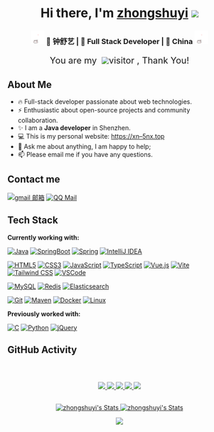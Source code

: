 <div align="center">
   <h1>Hi there, I'm <a href="https://灵.top">zhongshuyi</a> <img src="https://media.giphy.com/media/hvRJCLFzcasrR4ia7z/giphy.gif" width="25px"> </h1>
</div>

<div align="center">
<h3><img src="./src/assert/img/hellokittydance.gif" width="30"> 🚀 钟舒艺 | 🌈 Full Stack Developer | 📌 China <img src="./src/assert/img/hellokittydance.gif" width="30"></h3>
</div>

<p align="center" style="display: flex;justify-content: center;align-items: center;font-size:1.25rem;">You are my &nbsp;<img src="https://profile-counter.glitch.me/zhongshuyi/count.svg"/> </h1>visitor , Thank You!</p>



## About Me

- 🔥 Full-stack developer passionate about web technologies.
- ⚡️ Enthusiastic about open-source projects and community collaboration.
- ✨ I am a **Java developer** in Shenzhen.
- 💻 This is my personal website: <https://xn–5nx.top>
- 💬 Ask me about anything, I am happy to help;
- 📫 Please email me if you have any questions.

## Contact me

[![gmail 邮箱](https://img.shields.io/badge/Gmail-D14836?logo=gmail&logoColor=white)](mailto:zhongshuyi5214@gmail.com)
[![QQ Mail](https://img.shields.io/badge/FoxMail-003366?style=flat&logo=mail.ru&logoColor=white)](mailto:zhongshuyi5214@foxmail.com)

## Tech Stack

**Currently working with:**

[![Java](https://img.shields.io/badge/-Java-007396?style=flat-square&logo=java)](https://www.oracle.com/java/)
[![SpringBoot](https://img.shields.io/badge/-SpringBoot-6DB33F?style=flat-square&logo=springboot&logoColor=white)](https://spring.io/projects/spring-boot)
[![Spring](https://img.shields.io/badge/-Spring-6DB33F?style=flat-square&logo=spring&logoColor=white)](https://spring.io/)
[![IntelliJ IDEA](https://img.shields.io/badge/-IntelliJ_IDEA-000000?style=flat-square&logo=intellijidea)](https://www.jetbrains.com/idea/)


[![HTML5](https://img.shields.io/badge/-HTML5-E34F26?style=flat-square&logo=html5&logoColor=white)](https://developer.mozilla.org/en-US/docs/Web/Guide/HTML/HTML5)
[![CSS3](https://img.shields.io/badge/-CSS3-1572B6?style=flat-square&logo=css3)](https://developer.mozilla.org/en-US/docs/Web/CSS)
[![JavaScript](https://img.shields.io/badge/-JavaScript-F7DF1E?style=flat-square&logo=javascript&logoColor=black)](https://developer.mozilla.org/en-US/docs/Web/JavaScript)
[![TypeScript](https://img.shields.io/badge/-TypeScript-3178C6?style=flat-square&logo=typescript&logoColor=white)](https://www.typescriptlang.org/)
[![Vue.js](https://img.shields.io/badge/-Vue.js-4FC08D?style=flat-square&logo=vue.js&logoColor=white)](https://vuejs.org/)
[![Vite](https://img.shields.io/badge/-Vite-646CFF?style=flat-square&logo=vite&logoColor=white)](https://vitejs.dev/)
[![Tailwind CSS](https://img.shields.io/badge/-Tailwind_CSS-38B2AC?style=flat-square&logo=tailwind-css&logoColor=white)](https://tailwindcss.com/)
[![VSCode](https://img.shields.io/badge/-VSCode-007ACC?style=flat-square&logo=visualstudiocode)](https://code.visualstudio.com/)


[![MySQL](https://img.shields.io/badge/-MySQL-4479A1?style=flat-square&logo=mysql&logoColor=white)](https://www.mysql.com/)
[![Redis](https://img.shields.io/badge/-Redis-DC382D?style=flat-square&logo=redis&logoColor=white)](https://redis.io/)
[![Elasticsearch](https://img.shields.io/badge/-Elasticsearch-005571?style=flat-square&logo=elasticsearch)](https://www.elastic.co/elasticsearch/)


[![Git](https://img.shields.io/badge/-Git-F05032?style=flat-square&logo=git&logoColor=white)](https://git-scm.com/)
[![Maven](https://img.shields.io/badge/-Maven-C71A36?style=flat-square&logo=apache-maven)](https://maven.apache.org/)
[![Docker](https://img.shields.io/badge/-Docker-2496ED?style=flat-square&logo=docker&logoColor=white)](https://www.docker.com/)
[![Linux](https://img.shields.io/badge/-Linux-FCC624?style=flat-square&logo=linux&logoColor=black)](https://www.linux.org/)


**Previously worked with:**

[![C](https://img.shields.io/badge/-C-A8B9CC?style=flat-square&logo=c&logoColor=white)](https://en.wikipedia.org/wiki/C_(programming_language))
[![Python](https://img.shields.io/badge/-Python-3776AB?style=flat-square&logo=python&logoColor=white)](https://www.python.org/)
[![jQuery](https://img.shields.io/badge/-jQuery-0769AD?style=flat-square&logo=jquery&logoColor=white)](https://jquery.com/)


## GitHub Activity

<p align="center" style="margin-top:60px;margin-bottom:30px;">
  <a href="https://github.com/zhongshuyi">
    <img src="https://badges.strrl.dev/visits/zhongshuyi/zhongshuyi?style=flat-square&color=black&logo=github">
  </a>
  <a href="https://github.com/zhongshuyi">
    <img src="https://badges.strrl.dev/years/zhongshuyi?style=flat-square&color=black&logo=github">
  </a>
  <a href="https://github.com/zhongshuyi?tab=repositories">
    <img src="https://badges.strrl.dev/repos/zhongshuyi?style=flat-square&color=black&logo=github">
  </a>
  <a href="https://gist.github.com/zhongshuyi">
    <img src="https://badges.strrl.dev/gists/zhongshuyi?style=flat-square&color=black&logo=github">
  </a>
  <a href="https://github.com/zhongshuyi">
    <img src="https://badges.strrl.dev/commits/monthly/zhongshuyi?style=flat-square&color=black&logo=github">
  </a>
</p>

<p align="center">
  <a href="https://github.com/zhongshuyi" class="rich-diff-level-one">
    <img src="https://github-readme-stats.vercel.app/api/top-langs/?username=zhongshuyi&theme=calm&langs_count=6&layout=compact" alt="zhongshuyi's Stats" height=165>
    <img src="https://github-readme-stats.vercel.app/api?username=zhongshuyi&theme=calm&show_icons=true" alt="zhongshuyi's Stats" height=165>
  </a>
</p>


<p align="center">
<img src="https://github-readme-activity-graph.vercel.app/graph?username=zhongshuyi&theme=dracula" width="700" />
</p>